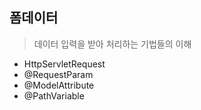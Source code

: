 ## 폼데이터

> 데이터 입력을 받아 처리하는 기법들의 이해
- HttpServletRequest
- @RequestParam
- @ModelAttribute
- @PathVariable   

